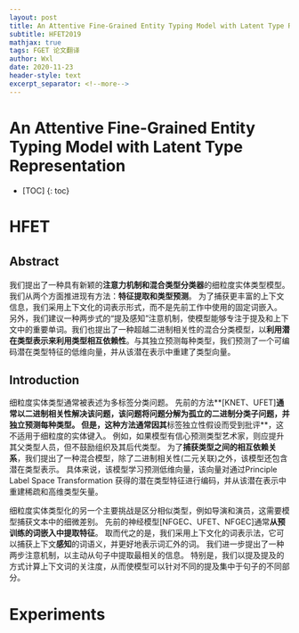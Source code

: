 ```yaml
---
layout: post
title: An Attentive Fine-Grained Entity Typing Model with Latent Type Representation 
subtitle: HFET2019
mathjax: true
tags: FGET 论文翻译
author: Wxl
date: 2020-11-23
header-style: text
excerpt_separator: <!--more-->
---
```




<!--more-->

# An Attentive Fine-Grained Entity Typing Model with Latent Type Representation  

* [TOC]
{: toc}

# HFET

## Abstract　

我们提出了一种具有新颖的**注意力机制和混合类型分类器**的细粒度实体类型模型。 我们从两个方面推进现有方法：**特征提取和类型预测**。 为了捕获更丰富的上下文信息，我们采用上下文化的词表示形式，而不是先前工作中使用的固定词嵌入。 另外，我们建议一种两步式的“提及感知”注意机制，使模型能够专注于提及和上下文中的重要单词。我们也提出了一种超越二进制相关性的混合分类模型，以**利用潜在类型表示来利用类型相互依赖性**。与其独立预测每种类型，我们预测了一个可编码潜在类型特征的低维向量，并从该潜在表示中重建了类型向量。

## Introduction

细粒度实体类型通常被表述为多标签分类问题。 先前的方法**[KNET、UFET]**通常以二进制相关性解决该问题，该问题将问题分解为孤立的二进制分类子问题，并独立预测每种类型。 但是，这种方法通常因其**标签独立性假设而受到批评**，这不适用于细粒度的实体键入。 例如，如果模型有信心预测类型艺术家，则应提升其父类型人员，但不鼓励组织及其后代类型。 为了**捕获类型之间的相互依赖关系**，我们提出了一种混合模型，除了二进制相关性(二元关联)之外，该模型还包含潜在类型表示。 具体来说，该模型学习预测低维向量，该向量对通过Principle Label Space Transformation  获得的潜在类型特征进行编码，并从该潜在表示中重建稀疏和高维类型矢量。

细粒度实体类型化的另一个主要挑战是区分相似类型，例如导演和演员，这需要模型捕获文本中的细微差别。 先前的神经模型[NFGEC、UFET、NFGEC]通常**从预训练的词嵌入中提取特征**。 取而代之的是，我们采用上下文化的词表示法，它可以捕获上下文**感知**的词语义，并更好地表示词汇外的词。 我们进一步提出了一种两步注意机制，以主动从句子中提取最相关的信息。 特别是，我们以提及提及的方式计算上下文词的关注度，从而使模型可以针对不同的提及集中于句子的不同部分。



# Experiments

